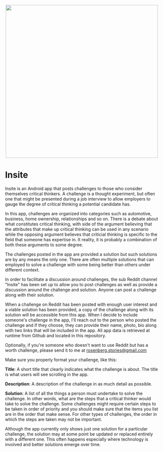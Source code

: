 <p align="center">
    <img src="../../blob/main/images/insite-logo-500x500.jpg" width="500" height="500" />
</p>

# Insite

Insite is an Android app that posts challenges to those who consider themselves critical thinkers. A challenge is a thought experiment, but often one that might be presented during a job interview to allow employers to gauge the degree of critical thinking a potential candidate has.

In this app, challenges are organized into categories such as automotive, business, home ownership, relationships and so on. There is a debate about what constitutes critical thinking, with side of the argument believing that the attributes that make up critical thinking can be used in any scenario while the opposing argument believes that criticial thinking is specific to the field that someone has expertise in. It reality, it is probably a combination of both these arguments to some degree.

The challenges posted in the app are provided a solution but such solutions are by any means the only one. There are often multiple solutions that can employed to solve a challenge with some being better than others under different context.

In order to facilitate a discussion around challenges, the sub Reddit channel "Insite" has been set up to allow you to post challenges as well as provide a discussion around the challenge and solution. Anyone can post a challenge along with their solution.

When a challenge on Reddit has been posted with enough user interest and a viable solution has been provided, a copy of the challenge along with its solution will be accessible from this app. When I decide to include someone's challenge in the app, I'll reach out to the person who posted the challenge and if they choose, they can provide their name, photo, bio along with two links that will be included in the app. All app data is retrieved at runtime from Github and located in this repository.

Optionally, if you're someone who doesn't want to use Reddit but has a worth challenge, please send it to me at rosenberg.stories@gmail.com

Make sure you properly format your challenge, like this:

**Title**: A short title that clearly indicates what the challenge is about. The title is what users will see scrolling in the app.

**Description**: A description of the challenge in as much detail as possible.

**Solution**: A list of all the things a person must undertake to solve the challenge. In other words, what are the steps that a critical thinker would take to solve the challenge. Some challenges might require certain steps to be taken in order of priority and you should make sure that the items you list are in the order that make sense. For other types of challenges, the order in which the steps are taken may not be important.

Although the app currently only shows just one solution for a particular challenge, the solution may at some point be updated or replaced entirely with a different one. This often happens especially where technology is involved and better solutions emerge over time.